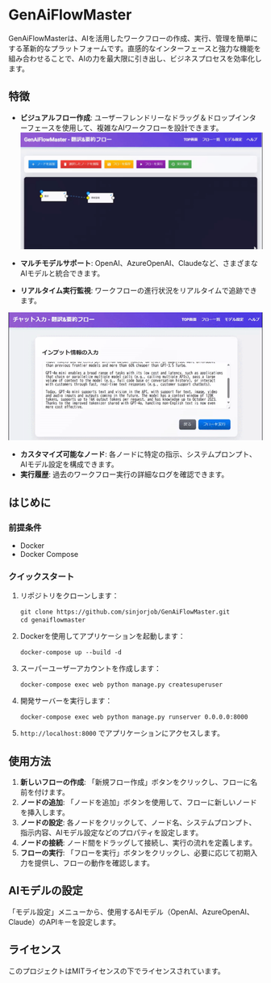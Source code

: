# GenAiFlowMaster

GenAiFlowMasterは、AIを活用したワークフローの作成、実行、管理を簡単にする革新的なプラットフォームです。直感的なインターフェースと強力な機能を組み合わせることで、AIの力を最大限に引き出し、ビジネスプロセスを効率化します。

## 特徴

- **ビジュアルフロー作成**: ユーザーフレンドリーなドラッグ＆ドロップインターフェースを使用して、複雑なAIワークフローを設計できます。
![フローの定義](https://github.com/sinjorjob/GenAiFlowMaster/blob/main/gif/flow-editor.gif)

- **マルチモデルサポート**: OpenAI、AzureOpenAI、Claudeなど、さまざまなAIモデルと統合できます。
- **リアルタイム実行監視**: ワークフローの進行状況をリアルタイムで追跡できます。

![フローの実行](https://github.com/sinjorjob/GenAiFlowMaster/blob/main/gif/flow-run.gif
)


- **カスタマイズ可能なノード**: 各ノードに特定の指示、システムプロンプト、AIモデル設定を構成できます。
- **実行履歴**: 過去のワークフロー実行の詳細なログを確認できます。


## はじめに

### 前提条件

- Docker
- Docker Compose

### クイックスタート

1. リポジトリをクローンします：
   ```
   git clone https://github.com/sinjorjob/GenAiFlowMaster.git
   cd genaiflowmaster
   ```

2. Dockerを使用してアプリケーションを起動します：
   ```
   docker-compose up --build -d
   ```

3. スーパーユーザーアカウントを作成します：
   ```
   docker-compose exec web python manage.py createsuperuser
   ```

4. 開発サーバーを実行します：
   ```
   docker-compose exec web python manage.py runserver 0.0.0.0:8000
   ```

5. `http://localhost:8000` でアプリケーションにアクセスします。

## 使用方法

1. **新しいフローの作成**: 「新規フロー作成」ボタンをクリックし、フローに名前を付けます。
2. **ノードの追加**: 「ノードを追加」ボタンを使用して、フローに新しいノードを挿入します。
3. **ノードの設定**: 各ノードをクリックして、ノード名、システムプロンプト、指示内容、AIモデル設定などのプロパティを設定します。
4. **ノードの接続**: ノード間をドラッグして接続し、実行の流れを定義します。
5. **フローの実行**: 「フローを実行」ボタンをクリックし、必要に応じて初期入力を提供し、フローの動作を確認します。

## AIモデルの設定

「モデル設定」メニューから、使用するAIモデル（OpenAI、AzureOpenAI、Claude）のAPIキーを設定します。


## ライセンス

このプロジェクトはMITライセンスの下でライセンスされています。

